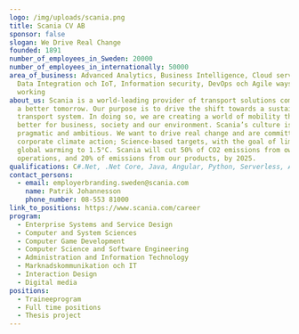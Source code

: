 ```yaml
---
logo: /img/uploads/scania.png
title: Scania CV AB
sponsor: false
slogan: We Drive Real Change
founded: 1891
number_of_employees_in_Sweden: 20000
number_of_employees_in_internationally: 50000
area_of_business: Advanced Analytics, Business Intelligence, Cloud services,
  Data Integration och IoT, Information security, DevOps och Agile ways of
  working
about_us: Scania is a world-leading provider of transport solutions committed to
  a better tomorrow. Our purpose is to drive the shift towards a sustainable
  transport system. In doing so, we are creating a world of mobility that’s
  better for business, society and our environment. Scania’s culture is both
  pragmatic and ambitious. We want to drive real change and are committed to the
  corporate climate action; Science-based targets, with the goal of limiting
  global warming to 1.5°C. Scania will cut 50% of CO2 emissions from own
  operations, and 20% of emissions from our products, by 2025.
qualifications: C#.Net, .Net Core, Java, Angular, Python, Serverless, AWS
contact_persons:
  - email: employerbranding.sweden@scania.com
    name: Patrik Johannesson
    phone_number: 08-553 81000
link_to_positions: https://www.scania.com/career
program:
  - Enterprise Systems and Service Design
  - Computer and System Sciences
  - Computer Game Development
  - Computer Science and Software Engineering
  - Administration and Information Technology
  - Marknadskommunikation och IT
  - Interaction Design
  - Digital media
positions:
  - Traineeprogram
  - Full time positions
  - Thesis project
---
```

